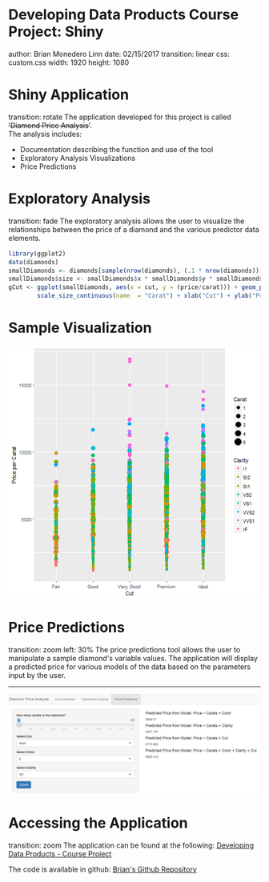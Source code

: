 Developing Data Products Course Project: Shiny
========================================================
author: Brian Monedero Linn
date: 02/15/2017
transition: linear
css: custom.css
width: 1920
height: 1080

Shiny Application
========================================================
transition: rotate
The application developed for this project is called ~~'Diamond Price Analysis'~~.   
The analysis includes:
- Documentation describing the function and use of the tool
- Exploratory Analysis Visualizations
- Price Predictions

Exploratory Analysis
========================================================
transition: fade
The exploratory analysis allows the user to visualize the relationships between the price of a diamond and the various predictor data elements.

```r
library(ggplot2)
data(diamonds)
smallDiamonds <- diamonds[sample(nrow(diamonds), (.1 * nrow(diamonds)), replace = FALSE, prob = NULL), ]
smallDiamonds$size <- smallDiamonds$x * smallDiamonds$y * smallDiamonds$z
gCut <- ggplot(smallDiamonds, aes(x = cut, y = (price/carat))) + geom_point(aes(size = carat, colour = factor(clarity))) + scale_colour_discrete(name  = "Clarity") +
        scale_size_continuous(name  = "Carat") + xlab("Cut") + ylab("Price per Carat") 
```


Sample Visualization
========================================================
![plot of chunk plot](ddpCourseProject-figure/plot-1.png)

Price Predictions
========================================================
transition: zoom
left: 30%
The price predictions tool allows the user to manipulate a sample diamond's variable values. The application will display a predicted price for various models of the data based on the parameters input by the user.

***

![alt text](pricePredictor.png)

Accessing the Application
========================================================
transition: zoom
The application can be found at the following:
[Developing Data Products - Course Project](https://blinn.shinyapps.io/ddpCourseProjectApp/)

The code is available in github:
[Brian's Github Repository](https://github.com/BrianLinn/courses/tree/gh-pages/09_DevelopingDataProducts/ddpCourseProjectApp)
